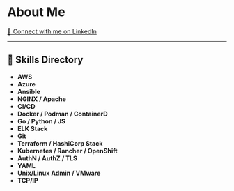 # About Me
[📇 Connect with me on LinkedIn](https://www.linkedin.com/in/tunasakar)

---

## 💼 Skills Directory

- **AWS**
- **Azure**
- **Ansible**
- **NGINX / Apache**
- **CI/CD**
- **Docker / Podman / ContainerD** 
- **Go / Python / JS**
- **ELK Stack**
- **Git**
- **Terraform / HashiCorp Stack**
- **Kubernetes / Rancher / OpenShift**
- **AuthN / AuthZ / TLS**
- **YAML**
- **Unix/Linux Admin / VMware**
- **TCP/IP**
